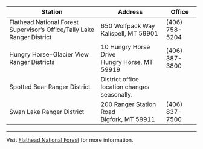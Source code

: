 
Station | Address | Office
--- | --- | ---
Flathead National Forest Supervisor’s Office/Tally Lake Ranger District | 650 Wolfpack Way <br> Kalispell, MT 59901 | (406) 758-5204  
Hungry Horse-Glacier View Ranger Districts | 10 Hungry Horse Drive <br> Hungry Horse, MT 59919 | (406) 387-3800  
Spotted Bear Ranger District | District office location changes seasonally. | 
Swan Lake Ranger District | 200 Ranger Station Road <br> Bigfork, MT 59911 | (406) 837-7500  

---

Visit [Flathead National Forest](https://www.fs.usda.gov/main/flathead) for more information.
